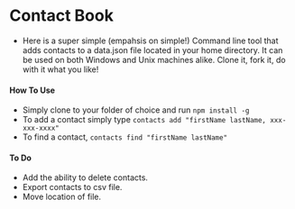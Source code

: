 # Contact Book

* Here is a super simple (empahsis on simple!) Command line tool that adds contacts to a data.json file located in your home directory. It can be used on both Windows and Unix machines alike. Clone it, fork it, do with it what you like!

#### How To Use

* Simply clone to your folder of choice and run `npm install -g`
* To add a contact simply type `contacts add "firstName lastName, xxx-xxx-xxxx"`
* To find a contact, `contacts find "firstName lastName"`

#### To Do
* Add the ability to delete contacts.
* Export contacts to csv file.
* Move location of file.
